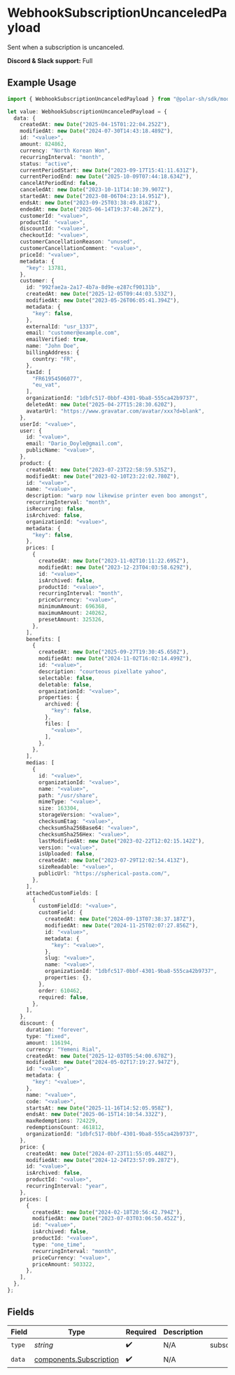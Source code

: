 # WebhookSubscriptionUncanceledPayload

Sent when a subscription is uncanceled.

**Discord & Slack support:** Full

## Example Usage

```typescript
import { WebhookSubscriptionUncanceledPayload } from "@polar-sh/sdk/models/components/webhooksubscriptionuncanceledpayload.js";

let value: WebhookSubscriptionUncanceledPayload = {
  data: {
    createdAt: new Date("2025-04-15T01:22:04.252Z"),
    modifiedAt: new Date("2024-07-30T14:43:18.489Z"),
    id: "<value>",
    amount: 824862,
    currency: "North Korean Won",
    recurringInterval: "month",
    status: "active",
    currentPeriodStart: new Date("2023-09-17T15:41:11.631Z"),
    currentPeriodEnd: new Date("2025-10-09T07:44:18.634Z"),
    cancelAtPeriodEnd: false,
    canceledAt: new Date("2023-10-11T14:10:39.907Z"),
    startedAt: new Date("2023-08-06T04:23:14.951Z"),
    endsAt: new Date("2023-09-25T03:38:49.818Z"),
    endedAt: new Date("2025-06-14T19:37:48.267Z"),
    customerId: "<value>",
    productId: "<value>",
    discountId: "<value>",
    checkoutId: "<value>",
    customerCancellationReason: "unused",
    customerCancellationComment: "<value>",
    priceId: "<value>",
    metadata: {
      "key": 13781,
    },
    customer: {
      id: "992fae2a-2a17-4b7a-8d9e-e287cf90131b",
      createdAt: new Date("2025-12-05T09:44:03.533Z"),
      modifiedAt: new Date("2023-05-26T06:05:41.394Z"),
      metadata: {
        "key": false,
      },
      externalId: "usr_1337",
      email: "customer@example.com",
      emailVerified: true,
      name: "John Doe",
      billingAddress: {
        country: "FR",
      },
      taxId: [
        "FR61954506077",
        "eu_vat",
      ],
      organizationId: "1dbfc517-0bbf-4301-9ba8-555ca42b9737",
      deletedAt: new Date("2025-04-27T15:28:30.620Z"),
      avatarUrl: "https://www.gravatar.com/avatar/xxx?d=blank",
    },
    userId: "<value>",
    user: {
      id: "<value>",
      email: "Dario_Doyle@gmail.com",
      publicName: "<value>",
    },
    product: {
      createdAt: new Date("2023-07-23T22:58:59.535Z"),
      modifiedAt: new Date("2023-02-10T23:22:02.780Z"),
      id: "<value>",
      name: "<value>",
      description: "warp now likewise printer even boo amongst",
      recurringInterval: "month",
      isRecurring: false,
      isArchived: false,
      organizationId: "<value>",
      metadata: {
        "key": false,
      },
      prices: [
        {
          createdAt: new Date("2023-11-02T10:11:22.695Z"),
          modifiedAt: new Date("2023-12-23T04:03:58.629Z"),
          id: "<value>",
          isArchived: false,
          productId: "<value>",
          recurringInterval: "month",
          priceCurrency: "<value>",
          minimumAmount: 696368,
          maximumAmount: 240262,
          presetAmount: 325326,
        },
      ],
      benefits: [
        {
          createdAt: new Date("2025-09-27T19:30:45.650Z"),
          modifiedAt: new Date("2024-11-02T16:02:14.499Z"),
          id: "<value>",
          description: "courteous pixellate yahoo",
          selectable: false,
          deletable: false,
          organizationId: "<value>",
          properties: {
            archived: {
              "key": false,
            },
            files: [
              "<value>",
            ],
          },
        },
      ],
      medias: [
        {
          id: "<value>",
          organizationId: "<value>",
          name: "<value>",
          path: "/usr/share",
          mimeType: "<value>",
          size: 163304,
          storageVersion: "<value>",
          checksumEtag: "<value>",
          checksumSha256Base64: "<value>",
          checksumSha256Hex: "<value>",
          lastModifiedAt: new Date("2023-02-22T12:02:15.142Z"),
          version: "<value>",
          isUploaded: false,
          createdAt: new Date("2023-07-29T12:02:54.413Z"),
          sizeReadable: "<value>",
          publicUrl: "https://spherical-pasta.com/",
        },
      ],
      attachedCustomFields: [
        {
          customFieldId: "<value>",
          customField: {
            createdAt: new Date("2024-09-13T07:38:37.187Z"),
            modifiedAt: new Date("2024-11-25T02:07:27.856Z"),
            id: "<value>",
            metadata: {
              "key": "<value>",
            },
            slug: "<value>",
            name: "<value>",
            organizationId: "1dbfc517-0bbf-4301-9ba8-555ca42b9737",
            properties: {},
          },
          order: 610462,
          required: false,
        },
      ],
    },
    discount: {
      duration: "forever",
      type: "fixed",
      amount: 116194,
      currency: "Yemeni Rial",
      createdAt: new Date("2025-12-03T05:54:00.678Z"),
      modifiedAt: new Date("2024-05-02T17:19:27.947Z"),
      id: "<value>",
      metadata: {
        "key": "<value>",
      },
      name: "<value>",
      code: "<value>",
      startsAt: new Date("2025-11-16T14:52:05.958Z"),
      endsAt: new Date("2025-06-15T14:10:54.332Z"),
      maxRedemptions: 724229,
      redemptionsCount: 461812,
      organizationId: "1dbfc517-0bbf-4301-9ba8-555ca42b9737",
    },
    price: {
      createdAt: new Date("2024-07-23T11:55:05.448Z"),
      modifiedAt: new Date("2024-12-24T23:57:09.287Z"),
      id: "<value>",
      isArchived: false,
      productId: "<value>",
      recurringInterval: "year",
    },
    prices: [
      {
        createdAt: new Date("2024-02-18T20:56:42.794Z"),
        modifiedAt: new Date("2023-07-03T03:06:50.452Z"),
        id: "<value>",
        isArchived: false,
        productId: "<value>",
        type: "one_time",
        recurringInterval: "month",
        priceCurrency: "<value>",
        priceAmount: 503322,
      },
    ],
  },
};
```

## Fields

| Field                                                              | Type                                                               | Required                                                           | Description                                                        | Example                                                            |
| ------------------------------------------------------------------ | ------------------------------------------------------------------ | ------------------------------------------------------------------ | ------------------------------------------------------------------ | ------------------------------------------------------------------ |
| `type`                                                             | *string*                                                           | :heavy_check_mark:                                                 | N/A                                                                | subscription.uncanceled                                            |
| `data`                                                             | [components.Subscription](../../models/components/subscription.md) | :heavy_check_mark:                                                 | N/A                                                                |                                                                    |